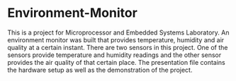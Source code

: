 # Environment-Monitor
This is a project for Microprocessor and Embedded Systems Laboratory. An environment monitor was built that provides temperature, humidity and air quality at a certain instant. There are two sensors in this project. One of the sensors provide temperature and humidity readings and the other sensor provides the air quality of that certain place. The presentation file contains the hardware setup as well as the demonstration of the project.
